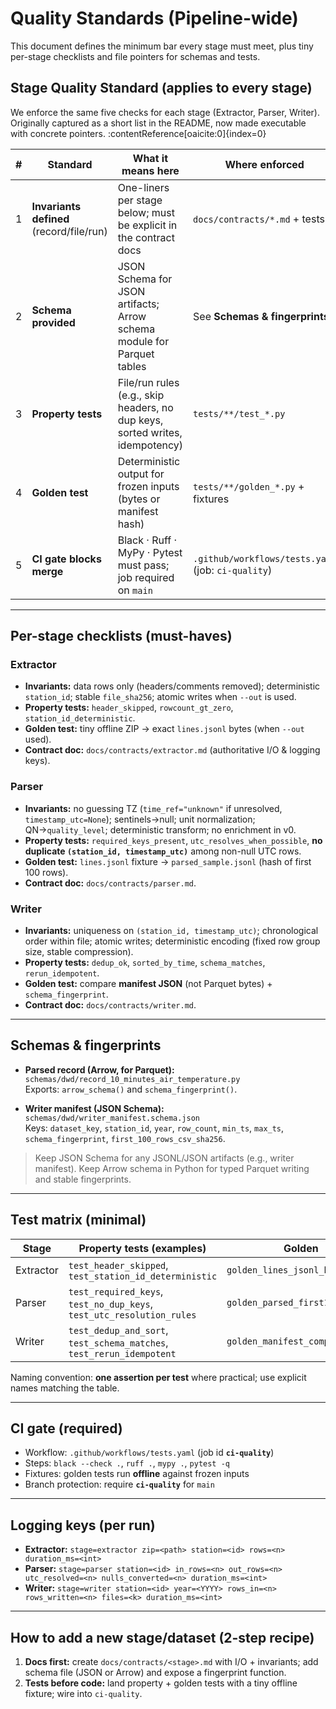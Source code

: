 # Quality Standards (Pipeline-wide)

This document defines the minimum bar every stage must meet, plus tiny per-stage checklists and file pointers for schemas and tests.

## Stage Quality Standard (applies to every stage)

We enforce the same five checks for each stage (Extractor, Parser, Writer). Originally captured as a short list in the README, now made executable with concrete pointers. :contentReference[oaicite:0]{index=0}

| # | Standard | What it means here | Where enforced |
|---|---|---|---|
| 1 | **Invariants defined** (record/file/run) | One-liners per stage below; must be explicit in the contract docs | `docs/contracts/*.md` + tests |
| 2 | **Schema provided** | JSON Schema for JSON artifacts; Arrow schema module for Parquet tables | See **Schemas & fingerprints** |
| 3 | **Property tests** | File/run rules (e.g., skip headers, no dup keys, sorted writes, idempotency) | `tests/**/test_*.py` |
| 4 | **Golden test** | Deterministic output for frozen inputs (bytes or manifest hash) | `tests/**/golden_*.py` + fixtures |
| 5 | **CI gate blocks merge** | Black · Ruff · MyPy · Pytest must pass; job required on `main` | `.github/workflows/tests.yaml` (job: `ci-quality`) |

---

## Per-stage checklists (must-haves)

### Extractor
- **Invariants:** data rows only (headers/comments removed); deterministic `station_id`; stable `file_sha256`; atomic writes when `--out` is used.
- **Property tests:** `header_skipped`, `rowcount_gt_zero`, `station_id_deterministic`.
- **Golden test:** tiny offline ZIP → exact `lines.jsonl` bytes (when `--out` used).
- **Contract doc:** `docs/contracts/extractor.md` (authoritative I/O & logging keys).

### Parser
- **Invariants:** no guessing TZ (`time_ref="unknown"` if unresolved, `timestamp_utc=None`); sentinels→null; unit normalization; QN→`quality_level`; deterministic transform; no enrichment in v0.
- **Property tests:** `required_keys_present`, `utc_resolves_when_possible`, **no duplicate `(station_id, timestamp_utc)`** among non-null UTC rows.
- **Golden test:** `lines.jsonl` fixture → `parsed_sample.jsonl` (hash of first 100 rows).
- **Contract doc:** `docs/contracts/parser.md`.

### Writer
- **Invariants:** uniqueness on `(station_id, timestamp_utc)`; chronological order within file; atomic writes; deterministic encoding (fixed row group size, stable compression).
- **Property tests:** `dedup_ok`, `sorted_by_time`, `schema_matches`, `rerun_idempotent`.
- **Golden test:** compare **manifest JSON** (not Parquet bytes) + `schema_fingerprint`.
- **Contract doc:** `docs/contracts/writer.md`.

---

## Schemas & fingerprints

- **Parsed record (Arrow, for Parquet):**  
  `schemas/dwd/record_10_minutes_air_temperature.py`  
  Exports: `arrow_schema()` and `schema_fingerprint()`.

- **Writer manifest (JSON Schema):**  
  `schemas/dwd/writer_manifest.schema.json`  
  Keys: `dataset_key`, `station_id`, `year`, `row_count`, `min_ts`, `max_ts`, `schema_fingerprint`, `first_100_rows_csv_sha256`.

> Keep JSON Schema for any JSONL/JSON artifacts (e.g., writer manifest). Keep Arrow schema in Python for typed Parquet writing and stable fingerprints.

---

## Test matrix (minimal)

| Stage | Property tests (examples) | Golden |
|---|---|---|
| Extractor | `test_header_skipped`, `test_station_id_deterministic` | `golden_lines_jsonl_bytes` |
| Parser | `test_required_keys`, `test_no_dup_keys`, `test_utc_resolution_rules` | `golden_parsed_first100_sha256` |
| Writer | `test_dedup_and_sort`, `test_schema_matches`, `test_rerun_idempotent` | `golden_manifest_compare` |

Naming convention: **one assertion per test** where practical; use explicit names matching the table.

---

## CI gate (required)

- Workflow: `.github/workflows/tests.yaml` (job id **`ci-quality`**)
- Steps: `black --check .`, `ruff .`, `mypy .`, `pytest -q`
- Fixtures: golden tests run **offline** against frozen inputs
- Branch protection: require **`ci-quality`** for `main`

---

## Logging keys (per run)

- **Extractor:** `stage=extractor zip=<path> station=<id> rows=<n> duration_ms=<int>`
- **Parser:** `stage=parser station=<id> in_rows=<n> out_rows=<n> utc_resolved=<n> nulls_converted=<n> duration_ms=<int>`
- **Writer:** `stage=writer station=<id> year=<YYYY> rows_in=<n> rows_written=<n> files=<k> duration_ms=<int>`

---

## How to add a new stage/dataset (2-step recipe)

1) **Docs first:** create `docs/contracts/<stage>.md` with I/O + invariants; add schema file (JSON or Arrow) and expose a fingerprint function.  
2) **Tests before code:** land property + golden tests with a tiny offline fixture; wire into `ci-quality`.

